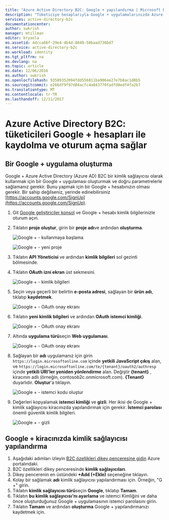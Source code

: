 ```yaml
---
title: "Azure Active Directory B2C: Google + yapılandırma | Microsoft Docs"
description: "Tüketiciye hesaplarıyla Google + uygulamalarınızda Azure Active Directory B2C tarafından güvenliği sağlanan kaydolma ve oturum açma sağlar."
services: active-directory-b2c
documentationcenter: 
author: swkrish
manager: mtillman
editor: bryanla
ms.assetid: 4dcca66f-29e4-4b4d-8840-50baad736bd7
ms.service: active-directory-b2c
ms.workload: identity
ms.tgt_pltfrm: na
ms.devlang: na
ms.topic: article
ms.date: 12/06/2016
ms.author: swkrish
ms.openlocfilehash: 93589352094fdd556811ba906ee27e7b8ac1d8b5
ms.sourcegitcommit: e266df9f97d04acfc4a843770fadfd8edf4fa2b7
ms.translationtype: MT
ms.contentlocale: tr-TR
ms.lasthandoff: 12/11/2017
---
```

# <a name="azure-active-directory-b2c-provide-sign-up-and-sign-in-to-consumers-with-google-accounts"></a>Azure Active Directory B2C: tüketicileri Google + hesapları ile kaydolma ve oturum açma sağlar
## <a name="create-a-google-application"></a>Bir Google + uygulama oluşturma
Google + Azure Active Directory (Azure AD) B2C bir kimlik sağlayıcısı olarak kullanmak için bir Google + uygulaması oluşturmak ve doğru parametrelerle sağlamanız gerekir. Bunu yapmak için bir Google + hesabınızın olması gerekir. Bir sahip değilseniz, yerinde edinebilirsiniz [https://accounts.google.com/SignUp](https://accounts.google.com/SignUp).

1. Git [Google geliştiriciler konsol](https://console.developers.google.com/) ve Google + hesabı kimlik bilgilerinizle oturum açın.
2. Tıklatın **proje oluştur**, girin bir **proje adı**ve ardından **oluşturma**.
   
    ![Google + - kullanmaya başlama](./media/active-directory-b2c-setup-goog-app/google-get-started.png)
   
    ![Google + - yeni proje](./media/active-directory-b2c-setup-goog-app/google-new-project.png)
3. Tıklatın **API Yöneticisi** ve ardından **kimlik bilgileri** sol gezinti bölmesinde.
4. Tıklatın **OAuth izni ekran** üst sekmesini.
   
    ![Google + - kimlik bilgileri](./media/active-directory-b2c-setup-goog-app/google-add-cred.png)
5. Seçin veya geçerli bir belirtin **e-posta adresi**, sağlayan bir **ürün adı**, tıklatıp **kaydetmek**.
   
    ![Google + - OAuth onay ekranı](./media/active-directory-b2c-setup-goog-app/google-consent-screen.png)
6. Tıklatın **yeni kimlik bilgileri** ve ardından **OAuth istemci kimliği**.
   
    ![Google + - OAuth onay ekranı](./media/active-directory-b2c-setup-goog-app/google-add-oauth2-client-id.png)
7. Altında **uygulama türü**seçin **Web uygulaması**.
   
    ![Google + - OAuth onay ekranı](./media/active-directory-b2c-setup-goog-app/google-web-app.png)
8. Sağlayan bir **adı** uygulamanız için girin `https://login.microsoftonline.com` içinde **yetkili JavaScript çıkış** alan, ve `https://login.microsoftonline.com/te/{tenant}/oauth2/authresp` içinde **yetkili URI'ler yeniden yönlendirme** alan. Değiştir **{tenant}** , kiracının adlı (örneğin, contosob2c.onmicrosoft.com). **{Tenant}** duyarlıdır. **Oluştur**'a tıklayın.
   
    ![Google + - istemci kodu oluştur](./media/active-directory-b2c-setup-goog-app/google-create-client-id.png)
9. Değerleri kopyalamak **istemci kimliği** ve **gizli**. Her ikisi de Google + kimlik sağlayıcısı kiracınızda yapılandırmak için gerekir. **İstemci parolası** önemli güvenlik kimlik bilgileri.
   
    ![Google + - gizli](./media/active-directory-b2c-setup-goog-app/google-client-secret.png)

## <a name="configure-google-as-an-identity-provider-in-your-tenant"></a>Google + kiracınızda kimlik sağlayıcısı yapılandırma
1. Aşağıdaki adımları izleyin [B2C özellikleri dikey penceresine gidin](active-directory-b2c-app-registration.md#navigate-to-b2c-settings) Azure portalındaki.
2. B2C özellikleri dikey penceresinde **kimlik sağlayıcıları**.
3. Dikey pencerenin en üstündeki **+Add (+Ekle)** seçeneğine tıklayın.
4. Kolay bir sağlamak **adı** kimlik sağlayıcısı yapılandırması için. Örneğin, "G +" girin.
5. Tıklatın **kimlik sağlayıcısı türü**seçin **Google**, tıklatıp **Tamam**.
6. Tıklatın **bu kimlik sağlayıcısı'nı ayarlama** ve istemci Kimliğini ve daha önce oluşturduğunuz Google + uygulamasının istemci parolasını girin.
7. Tıklatın **Tamam** ve ardından **oluşturma** Google + yapılandırmanızı kaydetmek için.

